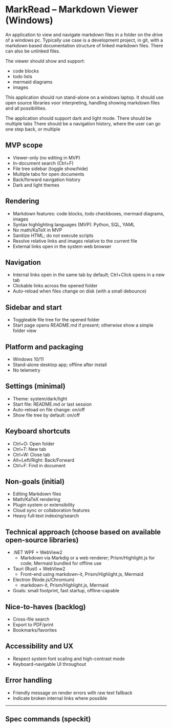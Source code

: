 # MarkRead – Markdown Viewer (Windows)

An application to view and navigate markdown files in a folder on the drive of a windows pc. Typically use case is a development project, in git, with a markdown based documentation structure of linked markdown files.
There can also be unlinked files.

The viewer should show and support:

- code blocks
- todo lists
- mermaid diagrams
- images

This application should run stand-alone on a windows laptop. It should use open source libraries voor interpreting, handling showing markdown files and all possibilities.

The application should support dark and light mode.
There should be multiple tabs
There should be a navigation history, where the user can go one step back, or multiple

## MVP scope

- Viewer-only (no editing in MVP)
- In-document search (Ctrl+F)
- File tree sidebar (toggle show/hide)
- Multiple tabs for open documents
- Back/forward navigation history
- Dark and light themes

## Rendering

- Markdown features: code blocks, todo checkboxes, mermaid diagrams, images
- Syntax highlighting languages (MVP): Python, SQL, YAML
- No math/KaTeX in MVP
- Sanitize HTML; do not execute scripts
- Resolve relative links and images relative to the current file
- External links open in the system web browser

## Navigation

- Internal links open in the same tab by default; Ctrl+Click opens in a new tab
- Clickable links across the opened folder
- Auto-reload when files change on disk (with a small debounce)

## Sidebar and start

- Toggleable file tree for the opened folder
- Start page opens README.md if present; otherwise show a simple folder view

## Platform and packaging

- Windows 10/11
- Stand-alone desktop app; offline after install
- No telemetry

## Settings (minimal)

- Theme: system/dark/light
- Start file: README.md or last session
- Auto-reload on file change: on/off
- Show file tree by default: on/off

## Keyboard shortcuts

- Ctrl+O: Open folder
- Ctrl+T: New tab
- Ctrl+W: Close tab
- Alt+Left/Right: Back/Forward
- Ctrl+F: Find in document

## Non-goals (initial)

- Editing Markdown files
- Math/KaTeX rendering
- Plugin system or extensibility
- Cloud sync or collaboration features
- Heavy full‑text indexing/search

## Technical approach (choose based on available open-source libraries)

- .NET WPF + WebView2
  - Markdown via Markdig or a web renderer; Prism/Highlight.js for code; Mermaid bundled for offline use
- Tauri (Rust) + WebView2
  - Front-end using markdown-it, Prism/Highlight.js, Mermaid
- Electron (Node.js/Chromium)
  - markdown-it, Prism/Highlight.js, Mermaid
- Goals: small footprint, fast startup, offline-capable

## Nice-to-haves (backlog)

- Cross-file search
- Export to PDF/print
- Bookmarks/favorites

## Accessibility and UX

- Respect system font scaling and high-contrast mode
- Keyboard-navigable UI throughout

## Error handling

- Friendly message on render errors with raw text fallback
- Indicate broken internal links where possible

---

## Spec commands (speckit)

<!--
Note: The following blocks use a YAML-in-HTML-comment format under the key
"speckit.specify". Assumption: your tooling scans Markdown comments for
"speckit.specify" and ingests the nested YAML as atomic specification items.
IDs are kebab-case and stable; status is one of: proposed | accepted | done.
-->

<!--
speckit.specify:
  type: product
  id: markread
  title: MarkRead – Markdown Viewer (Windows)
  description: Stand-alone desktop app to view and navigate Markdown in a local project folder.
  goals:
    - Small footprint, fast startup, offline-capable
    - Safe rendering with sanitized HTML
  status: proposed
  tags: [windows, desktop, markdown, viewer]
-->

<!--
speckit.specify:
  type: feature
  id: mvp.viewer-only
  title: Viewer-only mode (no editing)
  description: MVP disables any content editing; app acts strictly as a reader.
  acceptance:
    - No editable text areas for Markdown content
    - Context menus omit Edit/Save actions
    - Keyboard input does not modify file contents
  priority: must
  status: proposed
  tags: [mvp]
-->

<!--
speckit.specify:
  type: feature
  id: mvp.in-document-search
  title: In-document search
  description: Find text within the currently open Markdown document.
  acceptance:
    - Ctrl+F opens a search UI within the tab
    - Next/Previous navigation across matches
    - Highlights all matches; search is case-insensitive by default
  priority: must
  status: proposed
  tags: [mvp, search]
-->

<!--
speckit.specify:
  type: feature
  id: mvp.file-tree
  title: File tree sidebar
  description: Toggleable file tree for the opened folder.
  acceptance:
    - Sidebar can be shown/hidden via UI and setting
    - Clicking a file opens it in the current tab by default
    - Right-click or Ctrl+Click can open in a new tab
  priority: must
  status: proposed
  tags: [mvp, navigation, sidebar]
-->

<!--
speckit.specify:
  type: feature
  id: mvp.tabs
  title: Multiple tabs
  description: Support multiple open documents via tabbed interface.
  acceptance:
    - Ctrl+T opens a new empty tab or start view
    - Ctrl+W closes the active tab
    - Tabs show file name and modified indicator only if file changed on disk
  priority: must
  status: proposed
  tags: [mvp, ux]
-->

<!--
speckit.specify:
  type: feature
  id: mvp.history
  title: Back/forward navigation history
  description: Per-tab navigation history for internal link traversal.
  acceptance:
    - Alt+Left navigates back; Alt+Right navigates forward
    - History includes in-document anchor navigations and file-to-file hops
  priority: must
  status: proposed
  tags: [mvp, navigation]
-->

<!--
speckit.specify:
  type: feature
  id: mvp.themes
  title: Dark and light themes
  description: Support system, dark, and light themes.
  acceptance:
    - Theme follows system by default
    - User can override to dark or light in Settings
    - All UI and content styles adapt for contrast and readability
  priority: must
  status: proposed
  tags: [mvp, theming, accessibility]
-->

<!-- Rendering -->

<!--
speckit.specify:
  type: rendering
  id: render.markdown-core
  title: Markdown rendering core
  description: Render Markdown with code blocks, todo checkboxes, images, and mermaid diagrams.
  acceptance:
    - Github-flavored checklist syntax renders as checkboxes (disabled)
    - Fenced code blocks render with syntax highlighting
    - Images resolve relative to the file location and support file:// URIs
    - Mermaid diagrams render offline using a bundled engine
  status: proposed
  tags: [rendering, markdown, mermaid]
-->

<!--
speckit.specify:
  type: rendering
  id: render.syntax-highlighting
  title: Syntax highlighting languages (MVP)
  description: Highlight Python, SQL, and YAML code blocks.
  acceptance:
    - Code fences with language hints python|sql|yaml are highlighted
    - Unknown languages fall back to plain code style without errors
  status: proposed
  tags: [rendering, syntax]
-->

<!--
speckit.specify:
  type: security
  id: render.html-sanitization
  title: Sanitize HTML and disable scripts
  description: Do not execute scripts or unsafe HTML in rendered content.
  acceptance:
    - Inline scripts are stripped or inert
    - Dangerous attributes (onload, onclick, etc.) are removed
    - Links use rel="noopener noreferrer" where applicable
  status: proposed
  tags: [security]
-->

<!--
speckit.specify:
  type: rendering
  id: render.link-resolution
  title: Resolve relative links and images
  description: Links and image paths resolve relative to the current file.
  acceptance:
    - Relative links navigate within the opened folder
    - Broken links show an inline indicator/error state
  status: proposed
  tags: [rendering, navigation]
-->

<!--
speckit.specify:
  type: behavior
  id: render.external-links
  title: External links open in system browser
  description: http/https links open externally via default OS browser.
  acceptance:
    - Clicking an external link launches the system browser
    - App remains focused after opening the external link
  status: proposed
  tags: [navigation]
-->

<!-- Navigation -->

<!--
speckit.specify:
  type: behavior
  id: nav.internal-link-defaults
  title: Internal link behavior
  description: Internal links open in the same tab; Ctrl+Click opens in a new tab.
  acceptance:
    - Clicking a relative link replaces content in the current tab
    - Ctrl+Click opens the target in a new tab
  status: proposed
  tags: [navigation, ux]
-->

<!--
speckit.specify:
  type: behavior
  id: nav.cross-folder-links
  title: Clickable links across opened folder
  description: Navigate to any file under the chosen root folder via links.
  acceptance:
    - Links to sibling and nested files work if under the root
    - Links outside the root are blocked with a friendly message
  status: proposed
  tags: [navigation]
-->

<!--
speckit.specify:
  type: performance
  id: nav.auto-reload
  title: Auto-reload on file change
  description: Watch files and update the active view with a debounce.
  acceptance:
    - File changes on disk trigger reload within 250–500ms debounce
    - Toggle via setting; off by default if performance issues are detected
  status: proposed
  tags: [watch, reload]
-->

<!-- Sidebar and start -->

<!--
speckit.specify:
  type: feature
  id: sidebar.toggle
  title: Toggleable file tree
  description: Show/hide folder tree for navigation.
  acceptance:
    - Toggle button in UI; persisted per session
    - Default controlled by a setting
  status: proposed
  tags: [sidebar, navigation]
-->

<!--
speckit.specify:
  type: behavior
  id: start.readme-or-folder
  title: Start page shows README or folder
  description: On open, show README.md if present; otherwise, a simple folder view.
  acceptance:
    - If README.md exists at root, it opens automatically
    - Else render a simple folder overview with quick open actions
  status: proposed
  tags: [startup]
-->

<!-- Platform and packaging -->

<!--
speckit.specify:
  type: platform
  id: platform.windows
  title: Windows 10/11 support
  description: App runs on Windows 10 and 11 without additional dependencies after install.
  acceptance:
    - Single installer produces a working offline app
    - Verified on Windows 10 and Windows 11 latest patch levels
  status: proposed
  tags: [windows, packaging]
-->

<!--
speckit.specify:
  type: privacy
  id: privacy.no-telemetry
  title: No telemetry
  description: Do not collect or send usage data.
  acceptance:
    - No outbound network calls except explicit external link opens
    - No analytics libraries bundled
  status: proposed
  tags: [privacy]
-->

<!-- Settings -->

<!--
speckit.specify:
  type: setting
  id: setting.theme
  title: Theme
  description: Choose system|dark|light
  schema:
    type: enum
    values: [system, dark, light]
    default: system
  status: proposed
  tags: [settings, theming]
-->

<!--
speckit.specify:
  type: setting
  id: setting.start-file
  title: Start file
  description: Choose README.md or last session restore
  schema:
    type: enum
    values: [readme, last-session]
    default: readme
  status: proposed
  tags: [settings, startup]
-->

<!--
speckit.specify:
  type: setting
  id: setting.auto-reload
  title: Auto-reload on file change
  description: Toggle file watch reload behavior
  schema:
    type: boolean
    default: true
  status: proposed
  tags: [settings]
-->

<!--
speckit.specify:
  type: setting
  id: setting.show-file-tree
  title: Show file tree by default
  description: Whether the sidebar is visible at startup
  schema:
    type: boolean
    default: true
  status: proposed
  tags: [settings, sidebar]
-->

<!-- Keyboard shortcuts -->

<!--
speckit.specify:
  type: shortcut
  id: shortcut.open-folder
  title: Open folder
  keys: Ctrl+O
  action: app.openFolder
  acceptance:
    - Opens folder select dialog and sets root
  status: proposed
  tags: [shortcut]
-->

<!--
speckit.specify:
  type: shortcut
  id: shortcut.new-tab
  title: New tab
  keys: Ctrl+T
  action: tab.new
  status: proposed
  tags: [shortcut]
-->

<!--
speckit.specify:
  type: shortcut
  id: shortcut.close-tab
  title: Close tab
  keys: Ctrl+W
  action: tab.close
  status: proposed
  tags: [shortcut]
-->

<!--
speckit.specify:
  type: shortcut
  id: shortcut.back-forward
  title: Back and Forward
  keys: Alt+Left/Alt+Right
  action: nav.backForward
  status: proposed
  tags: [shortcut]
-->

<!--
speckit.specify:
  type: shortcut
  id: shortcut.find
  title: Find in document
  keys: Ctrl+F
  action: find.open
  status: proposed
  tags: [shortcut]
-->

<!-- Non-goals and backlog -->

<!--
speckit.specify:
  type: out_of_scope
  id: nogo.editing
  title: Editing Markdown files
  description: Editing is explicitly excluded from MVP.
  status: proposed
  tags: [nongoal]
-->

<!--
speckit.specify:
  type: out_of_scope
  id: nogo.math
  title: Math/KaTeX rendering
  status: proposed
  tags: [nongoal]
-->

<!--
speckit.specify:
  type: backlog
  id: backlog.cross-file-search
  title: Cross-file search
  status: proposed
  tags: [backlog, search]
-->

<!--
speckit.specify:
  type: backlog
  id: backlog.export
  title: Export to PDF/print
  status: proposed
  tags: [backlog]
-->

<!--
speckit.specify:
  type: backlog
  id: backlog.bookmarks
  title: Bookmarks/favorites
  status: proposed
  tags: [backlog]
-->

<!-- Accessibility and error handling -->

<!--
speckit.specify:
  type: accessibility
  id: a11y.scaling-contrast
  title: Respect system scaling and high-contrast
  acceptance:
    - Text scales with system settings
    - High-contrast mode uses appropriate colors
    - All interactive controls are keyboard reachable
  status: proposed
  tags: [accessibility]
-->

<!--
speckit.specify:
  type: error_handling
  id: error.fallback
  title: Friendly render error fallback
  acceptance:
    - On render failure, show message and raw markdown text
    - Broken internal links indicate missing targets
  status: proposed
  tags: [error]
-->

<!-- Architecture options (decision record) -->

<!--
speckit.specify:
  type: architecture_option
  id: arch.dotnet-wpf
  title: .NET WPF + WebView2
  description: Markdig or web renderer; Prism/Highlight.js; bundled Mermaid.
  status: proposed
  tags: [architecture, dotnet]
-->

<!--
speckit.specify:
  type: architecture_option
  id: arch.tauri
  title: Tauri (Rust) + WebView2
  description: markdown-it, Prism/Highlight.js, Mermaid.
  status: proposed
  tags: [architecture, rust]
-->

<!--
speckit.specify:
  type: architecture_option
  id: arch.electron
  title: Electron (Node.js/Chromium)
  description: markdown-it, Prism/Highlight.js, Mermaid.
  status: proposed
  tags: [architecture, node]
-->
